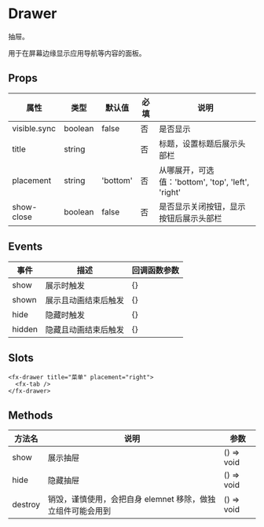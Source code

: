 # Drawer

抽屉。

用于在屏幕边缘显示应用导航等内容的面板。

## Props

| 属性         | 类型    | 默认值   | 必填 | 说明                                               |
| ------------ | ------- | -------- | ---- | -------------------------------------------------- |
| visible.sync | boolean | false    | 否   | 是否显示                                           |
| title        | string  |          | 否   | 标题，设置标题后展示头部栏                         |
| placement        | string  | 'bottom' | 否   | 从哪展开，可选值：'bottom', 'top', 'left', 'right' |
| show-close   | boolean | false    | 否   | 是否显示关闭按钮，显示按钮后展示头部栏             |

## Events

| 事件   | 描述                 | 回调函数参数 |
| ------ | -------------------- | ------------ |
| show   | 展示时触发           | {}           |
| shown  | 展示且动画结束后触发 | {}           |
| hide   | 隐藏时触发           | {}           |
| hidden | 隐藏且动画结束后触发 | {}           |

## Slots

```
<fx-drawer title="菜单" placement="right">
  <fx-tab />
</fx-drawer>
```

## Methods

| 方法名  | 说明                                                        | 参数       |
| ------- | ----------------------------------------------------------- | ---------- |
| show    | 展示抽屉                                                    | () => void |
| hide    | 隐藏抽屉                                                    | () => void |
| destroy | 销毁，谨慎使用，会把自身 elemnet 移除，做独立组件可能会用到 | () => void |
